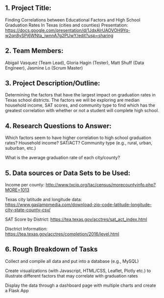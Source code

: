 ## 1. Project Title: 
Finding Correlations between Educational Factors and High School Graduation Rates In Texas (cities and counties)
Presentation: https://docs.google.com/presentation/d/1JdxAlrUAOVOH9Yq-w2qn8ySPj6WNta_jwnnA7g2PUwY/edit?usp=sharing

## 2. Team Members: 
Abigail Vasquez (Team Lead), Gloria Hagin (Tester), Matt Shuff (Data Engineer), Jasmine Lo (Scrum Master)

## 3. Project Description/Outline: 
Determining the factors that have the largest impact on graduation rates in Texas school districts. The factors we will be exploring are median household income, SAT scores, and community type to find which has the greatest correlation with whether or not a student will complete high school.

## 4. Research Questions to Answer: 
Which factors seem to have higher correlation to high school graduation rates?
Household income? SAT/ACT? Community type (e.g., rural, urban, suburban, etc.)

What is the average graduation rate of each city/county?

## 5. Data sources or Data Sets to be Used:
Income per county: http://www.txcip.org/tac/census/morecountyinfo.php?MORE=1013

Texas city latitude and longitude data: https://www.gaslampmedia.com/download-zip-code-latitude-longitude-city-state-county-csv/

SAT Score by District: https://tea.texas.gov/acctres/sat_act_index.html

Disctrict Information: https://tea.texas.gov/acctres/completion/2016/level.html

## 6. Rough Breakdown of Tasks
Collect and compile all data and put into a database (e.g., MySQL)

Create visualizations (with Javascript, HTML/CSS, Leaflet, Plotly etc.) to illustrate different factors that may correlate with graduation rates

Display the data through a dashboard page with multiple charts and create a Flask App



